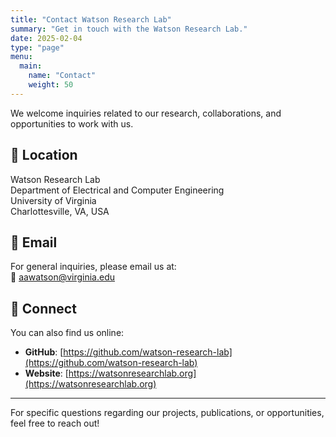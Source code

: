 ```yaml
---
title: "Contact Watson Research Lab"
summary: "Get in touch with the Watson Research Lab."
date: 2025-02-04
type: "page"
menu:
  main:
    name: "Contact"
    weight: 50
---
```


We welcome inquiries related to our research, collaborations, and opportunities to work with us.

## 📍 Location  
Watson Research Lab  
Department of Electrical and Computer Engineering  
University of Virginia  
Charlottesville, VA, USA  

## 📧 Email  
For general inquiries, please email us at:  
📩 [aawatson@virginia.edu](mailto:aawatson@virginia.edu)  

## 🔗 Connect  
You can also find us online:  
- **GitHub**: [https://github.com/watson-research-lab](https://github.com/watson-research-lab)  
- **Website**: [https://watsonresearchlab.org](https://watsonresearchlab.org)  

---

For specific questions regarding our projects, publications, or opportunities, feel free to reach out!
